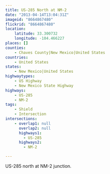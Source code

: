 ```yaml
---
title: US-285 North at NM-2
date: "2013-04-14T13:04:31Z"
imageid: "8664867480"
flickrid: "8664867480"
location:
    latitude: 33.300732
    longitude: -104.466227
places: []
counties:
    - Chaves County|New Mexico|United States
countries:
    - United States
states:
    - New Mexico|United States
highwaytypes:
    - US Highway
    - New Mexico State Highway
highways:
    - US-285
    - NM-2
tags:
    - Shield
    - Intersection
intersections:
    - overlap1: null
      overlap2: null
      highways1:
        - US-285
      highways2:
        - NM-2

---
```

US-285 north at NM-2 junction.